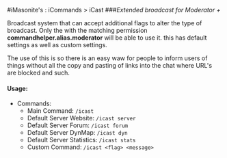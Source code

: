 #iMasonite's : iCommands > iCast
###*Extended broadcast for Moderator +*

<p>Broadcast system that can accept additional flags to alter the type of broadcast. Only the <player> 
with the matching permission <b>commandhelper.alias.moderator</b>
will be able to use it. this has default settings as well as custom settings.</p>

<p>The use of this is so there is an easy waw for people to inform users 
of things without all the copy and pasting of links into the chat where URL's 
are blocked and such.</p>

####  Usage:
* Commands:
  * Main Command: ```/icast```
  * Default Server Website: ```/icast server```
  * Default Server Forum: ```/icast forum```
  * Default Server DynMap: ```/icast dyn```
  * Default Server Statistics: ```/icast stats```
  * Custom Command: ```/icast <flag> <message>```